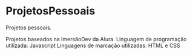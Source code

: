 # ProjetosPessoais
Projetos pessoais.

Projetos baseados na ImersãoDev da Alura.
Linguagem de programação utilizada: Javascript
Linguagens de marcação utilizadas: HTML e CSS
